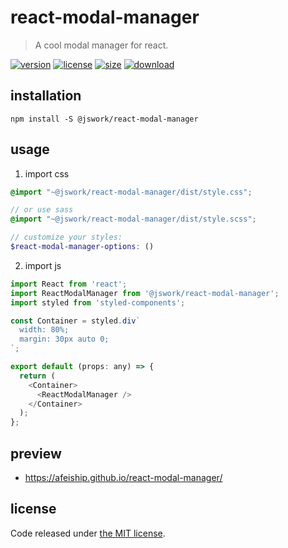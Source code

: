 # react-modal-manager
> A cool modal manager for react.

[![version][version-image]][version-url]
[![license][license-image]][license-url]
[![size][size-image]][size-url]
[![download][download-image]][download-url]

## installation
```shell
npm install -S @jswork/react-modal-manager
```

## usage
1. import css
  ```scss
  @import "~@jswork/react-modal-manager/dist/style.css";

  // or use sass
  @import "~@jswork/react-modal-manager/dist/style.scss";

  // customize your styles:
  $react-modal-manager-options: ()
  ```
2. import js
  ```js
  import React from 'react';
  import ReactModalManager from '@jswork/react-modal-manager';
  import styled from 'styled-components';

  const Container = styled.div`
    width: 80%;
    margin: 30px auto 0;
  `;

  export default (props: any) => {
    return (
      <Container>
        <ReactModalManager />
      </Container>
    );
  };

  ```

## preview
- https://afeiship.github.io/react-modal-manager/

## license
Code released under [the MIT license](https://github.com/afeiship/react-modal-manager/blob/master/LICENSE.txt).

[version-image]: https://img.shields.io/npm/v/@jswork/react-modal-manager
[version-url]: https://npmjs.org/package/@jswork/react-modal-manager

[license-image]: https://img.shields.io/npm/l/@jswork/react-modal-manager
[license-url]: https://github.com/afeiship/react-modal-manager/blob/master/LICENSE.txt

[size-image]: https://img.shields.io/bundlephobia/minzip/@jswork/react-modal-manager
[size-url]: https://github.com/afeiship/react-modal-manager/blob/master/dist/react-modal-manager.min.js

[download-image]: https://img.shields.io/npm/dm/@jswork/react-modal-manager
[download-url]: https://www.npmjs.com/package/@jswork/react-modal-manager

